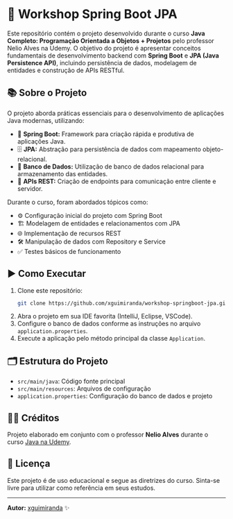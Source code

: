 # 🚀 Workshop Spring Boot JPA

Este repositório contém o projeto desenvolvido durante o curso **Java Completo: Programação Orientada a Objetos + Projetos** pelo professor Nelio Alves na Udemy. O objetivo do projeto é apresentar conceitos fundamentais de desenvolvimento backend com **Spring Boot** e **JPA (Java Persistence API)**, incluindo persistência de dados, modelagem de entidades e construção de APIs RESTful.

## 📚 Sobre o Projeto

O projeto aborda práticas essenciais para o desenvolvimento de aplicações Java modernas, utilizando:

- 🌱 **Spring Boot:** Framework para criação rápida e produtiva de aplicações Java.
- 🗄️ **JPA:** Abstração para persistência de dados com mapeamento objeto-relacional.
- 💾 **Banco de Dados:** Utilização de banco de dados relacional para armazenamento das entidades.
- 🔗 **APIs REST:** Criação de endpoints para comunicação entre cliente e servidor.

Durante o curso, foram abordados tópicos como:

- ⚙️ Configuração inicial do projeto com Spring Boot
- 🏗️ Modelagem de entidades e relacionamentos com JPA
- 🌐 Implementação de recursos REST
- 🛠️ Manipulação de dados com Repository e Service
- ✅ Testes básicos de funcionamento

## ▶️ Como Executar

1. Clone este repositório:
   ```bash
   git clone https://github.com/xguimiranda/workshop-springboot-jpa.git
   ```
2. Abra o projeto em sua IDE favorita (IntelliJ, Eclipse, VSCode).
3. Configure o banco de dados conforme as instruções no arquivo `application.properties`.
4. Execute a aplicação pelo método principal da classe `Application`.

## 🗂️ Estrutura do Projeto

- `src/main/java`: Código fonte principal
- `src/main/resources`: Arquivos de configuração
- `application.properties`: Configuração do banco de dados e projeto

## 👨‍🏫 Créditos

Projeto elaborado em conjunto com o professor **Nelio Alves** durante o curso [Java na Udemy](https://www.udemy.com/course/java-curso-completo/).

## 📄 Licença

Este projeto é de uso educacional e segue as diretrizes do curso. Sinta-se livre para utilizar como referência em seus estudos.

---

**Autor:** [xguimiranda](https://github.com/xguimiranda) ✨
